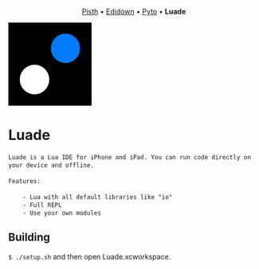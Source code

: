 
<p align="center">
<a href="https://github.com/ColdGrub1384/Pisth">Pisth</a> &bull;
<a href="https://github.com/ColdGrub1384/Edidown">Edidown</a> &bull;
<a href="https://github.com/ColdGrub1384/Pyto">Pyto</a> &bull;
<b>Luade</b>
</p>

![Icon](https://raw.githubusercontent.com/ColdGrub1384/Luade/master/Luade/Assets.xcassets/AppIcon.appiconset/Icon-App-83.5x83.5%402x.png)

# Luade

```
Luade is a Lua IDE for iPhone and iPad. You can run code directly on your device and offline.

Features:

    - Lua with all default libraries like "io"
    - Full REPL
    - Use your own modules
```

## Building

`$ ./setup.sh` and then open Luade.xcworkspace.

